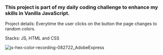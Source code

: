 ### This project is part of my daily coding challenge to enhance my skills in Vanilla JavaScript.

Project details: Everytime the user clicks on the button the page changes to random colors.

Stacks: JS, HTML and CSS


![js-hex-color-recording-082722_AdobeExpress](https://user-images.githubusercontent.com/58239575/187017772-2ed44b1d-85e0-448c-a35d-9e41f361e3b2.gif)

